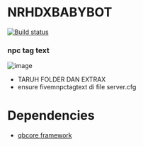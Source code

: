# NRHDXBABYBOT

[![Build status](https://ci.appveyor.com/api/projects/status/m07cnunnni8w82o5?svg=true)](https://ci.appveyor.com/project/madskristensen/markdowneditor)

### npc tag text 

![image](https://cdn.discordapp.com/attachments/1225889701752344586/1264250132166217819/Screenshot_36.png?ex=669dd8f0&is=669c8770&hm=bc192a665f05ea9e303ce9c5a318b2c796ac7dcb9165a88fa394dbc48a2e9e7b&)


- TARUH FOLDER DAN EXTRAX
- ensure fivemnpctagtext di file server.cfg
# Dependencies

* [qbcore framework](https://github.com/qbcore-framework)
